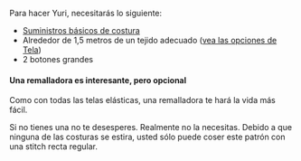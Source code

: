 
Para hacer Yuri, necesitarás lo siguiente:

- [Suministros básicos de costura](/docs/sewing/basic-sewing-supplies)
- Alrededor de 1,5 metros de un tejido adecuado ([vea las opciones de Tela](/docs/patterns/yuri/fabric))
- 2 botones grandes

<Note>

#### Una remalladora es interesante, pero opcional

Como con todas las telas elásticas, una remalladora te hará la vida más fácil.

Si no tienes una no te desesperes. Realmente no la necesitas. 
Debido a que ninguna de las costuras se estira, usted sólo puede coser este patrón con una stitch recta regular.

</Note>
